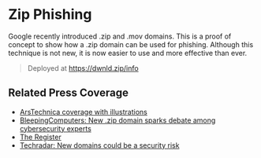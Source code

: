 # Zip Phishing
Google recently introduced .zip and .mov domains. This is a proof of concept to show how a .zip domain can be used for phishing. Although this technique is not new, it is now easier to use and more effective than ever.

> Deployed at https://dwnld.zip/info 

## Related Press Coverage
 * [ArsTechnica coverage with illustrations](https://arstechnica.com/information-technology/2023/05/critics-say-googles-new-zip-and-mov-domains-will-be-a-boon-to-scammers/)
 * [BleepingComputers: New .zip domain sparks debate among cybersecurity experts](https://www.bleepingcomputer.com/news/security/new-zip-domains-spark-debate-among-cybersecurity-experts/)
 * [The Register](https://www.theregister.com/2023/05/17/google_zip_mov_domains/)
 * [Techradar: New domains could be a security risk](https://www.techradar.com/news/want-a-new-google-zip-domain-it-could-be-a-serious-security-risk)
